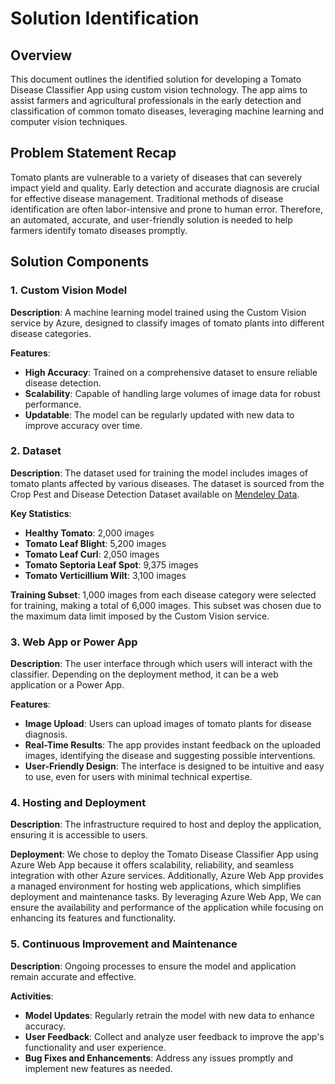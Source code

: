 # Solution Identification

## Overview

This document outlines the identified solution for developing a Tomato Disease Classifier App using custom vision technology. The app aims to assist farmers and agricultural professionals in the early detection and classification of common tomato diseases, leveraging machine learning and computer vision techniques.

## Problem Statement Recap

Tomato plants are vulnerable to a variety of diseases that can severely impact yield and quality. Early detection and accurate diagnosis are crucial for effective disease management. Traditional methods of disease identification are often labor-intensive and prone to human error. Therefore, an automated, accurate, and user-friendly solution is needed to help farmers identify tomato diseases promptly.

## Solution Components

### 1. Custom Vision Model

**Description**:
A machine learning model trained using the Custom Vision service by Azure, designed to classify images of tomato plants into different disease categories.

**Features**:
- **High Accuracy**: Trained on a comprehensive dataset to ensure reliable disease detection.
- **Scalability**: Capable of handling large volumes of image data for robust performance.
- **Updatable**: The model can be regularly updated with new data to improve accuracy over time.

### 2. Dataset

**Description**:
The dataset used for training the model includes images of tomato plants affected by various diseases. The dataset is sourced from the Crop Pest and Disease Detection Dataset available on [Mendeley Data](https://data.mendeley.com/datasets/bwh3zbpkpv/1).

**Key Statistics**:
- **Healthy Tomato**: 2,000 images
- **Tomato Leaf Blight**: 5,200 images
- **Tomato Leaf Curl**: 2,050 images
- **Tomato Septoria Leaf Spot**: 9,375 images
- **Tomato Verticillium Wilt**: 3,100 images

**Training Subset**:
1,000 images from each disease category were selected for training, making a total of 6,000 images. This subset was chosen due to the maximum data limit imposed by the Custom Vision service.

### 3. Web App or Power App

**Description**:
The user interface through which users will interact with the classifier. Depending on the deployment method, it can be a web application or a Power App.

**Features**:
- **Image Upload**: Users can upload images of tomato plants for disease diagnosis.
- **Real-Time Results**: The app provides instant feedback on the uploaded images, identifying the disease and suggesting possible interventions.
- **User-Friendly Design**: The interface is designed to be intuitive and easy to use, even for users with minimal technical expertise.

### 4. Hosting and Deployment

**Description**:
The infrastructure required to host and deploy the application, ensuring it is accessible to users.

**Deployment**:
We chose to deploy the Tomato Disease Classifier App using Azure Web App because it offers scalability, reliability, and seamless integration with other Azure services. Additionally, Azure Web App provides a managed environment for hosting web applications, which simplifies deployment and maintenance tasks. By leveraging Azure Web App, We can ensure the availability and performance of the application while focusing on enhancing its features and functionality.

### 5. Continuous Improvement and Maintenance

**Description**:
Ongoing processes to ensure the model and application remain accurate and effective.

**Activities**:
- **Model Updates**: Regularly retrain the model with new data to enhance accuracy.
- **User Feedback**: Collect and analyze user feedback to improve the app's functionality and user experience.
- **Bug Fixes and Enhancements**: Address any issues promptly and implement new features as needed.
